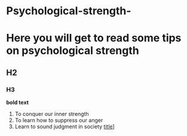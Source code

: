 # Psychological-strength-
# Here you will get to read some tips on psychological strength 
## H2
### H3
**bold text**
1. To conquer our inner strength 
2. To learn how to suppress our anger
3. Learn to sound judgment in society 
[title](https://www.sherlinjes.com)]
